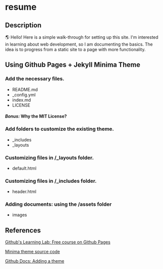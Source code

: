 # resume

## Description

:earth_americas: Hello! Here is a simple walk-through for setting up this site. I'm interested in learning about web development, so I am documenting the basics. The idea is to progress from a static site to a page with more functionality. 

## Using Github Pages + Jekyll Minima Theme

### Add the necessary files.

- README.md
- _config.yml
- index.md
- LICENSE

#### *Bonus:* Why the MIT License?


### Add folders to customize the existing theme.

- _includes
- _layouts

### Customizing files in /_layouts folder.

- default.html

### Customizing files in /_includes folder.

- header.html

### Adding documents: using the /assets folder
- images

## References

[Github's Learning Lab: Free course on Github Pages](https://lab.github.com/githubtraining/github-pages)

[Minima theme source code](https://github.com/jekyll/minima)

[Github Docs: Adding a theme](https://docs.github.com/en/github/working-with-github-pages/adding-a-theme-to-your-github-pages-site-using-jekyll#adding-a-theme)



